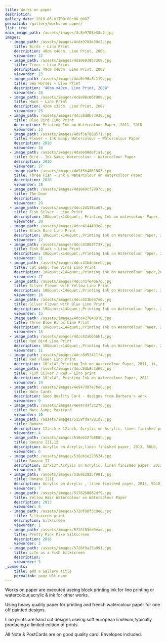 ```yaml
---
title: Works on paper
description: 
gallery_date: 2016-05-01T00:00:00.000Z
permalink: /gallery/works-on-paper/
list: true
main_image_path: /assets/images/4c8e9703e38c2.jpg
images:
  - image_path: /assets/images/4c8e9703e38c2.jpg
    title: Birds ~ Lino Print 
    description: 40cm x40cm, Lino Print, 2008
    vieworder: 22
  - image_path: /assets/images/4da0e939b7268.jpg
    title: Trees ~ Lino Print
    description: 40cm x40cm, Lino Print, 2008
    vieworder: 23
  - image_path: /assets/images/4da0e96a3c119.jpg
    title: Sea Horses ~ Lino Print
    description: "40cm x40cm, Lino Print, 2008"
    vieworder: 24
  - image_path: /assets/images/4c8e98c06f980.jpg
    title: Hand ~ Lino Print
    description: 42cm x32cm, Lino Print, 2007
    vieworder: 25
  - image_path: /assets/images/4dcc8d0b73930.jpg
    title: Blue Bird Lino Print
    description: Printing Ink on Watercolour Paper, 2011, SOLD
    vieworder: 13
  - image_path: /assets/images/4d9f5a7868571.jpg
    title: Flower ~ Ink &amp; Watercolour ~ Watercolour Paper
    description: 2010
    vieworder: 26
  - image_path: /assets/images/4da0e98def1a1.jpg
    title: Bird ~ Ink &amp; Watercolour ~ Watercolour Paper
    description: 2010
    vieworder: 27
  - image_path: /assets/images/4d9f5b4861803.jpg
    title: Three Fish ~ Ink & Watercolour on Watercolour Paper
    description: 2010
    vieworder: 28
  - image_path: /assets/images/4da0e9cf2997d.jpg
    title: The Door
    description:
    vieworder: 29
  - image_path: /assets/images/4dcc2d539ca67.jpg
    title: Fish Silver ~ Lino Print
    description: 10&quot;x14&quot;, Printing Ink on watercolour Paper, 2011
    vieworder: 20
  - image_path: /assets/images/4dcc4144493e8.jpg
    title: Black Bird Lino Print
    description: 10&quot;x14&quot;,Printing Ink on Watercolour Paper, 2011, SOLD
    vieworder: 12
  - image_path: /assets/images/4dcc41802f737.jpg
    title: Fish Black ~ Lino Print
    description: 10&quot;x14&quot;,Printing Ink on Watercolour Paper, 2011
    vieworder: 21
  - image_path: /assets/images/4dcc41b4ebceb.jpg
    title: Cat &amp; Two Birds Lino Print
    description: 10&quot;x14&quot;,Printing Ink on Watercolour Paper,2011, SOLD
    vieworder: 17
  - image_path: /assets/images/4dcc41fe4b67d.jpg
    title: Silver Flower with Yellow Lino Print
    description: 10&quot;x14&quot;,Printing Ink on Watercolour Paper, 2011
    vieworder: 16
  - image_path: /assets/images/4dcc423be37e0.jpg
    title: Silver Flower with Blue Lino Print
    description: 10&quot;x14&quot;,Printing Ink on Watercolour Paper, 2011
    vieworder: 15
  - image_path: /assets/images/4dcc427840810.jpg
    title: Three Blue Birds Lino Print
    description: 10&quot;x14&quot;,Printing Ink on Watercolour Paper, 2011, SOLD
    vieworder: 18
  - image_path: /assets/images/4dcc42ab656bf.jpg
    title: Red Bird Lino Print
    description: 10&quot;x14&quot;,Printing Ink on Watercolour Paper, 2011, SOLD
    vieworder: 11
  - image_path: /assets/images/4dcc8d52411f4.jpg
    title: Red Flower Lino Print
    description: 10"x14",Printing Ink on Watercolour Paper, 2011, 14,
  - image_path: /assets/images/4dcc8db8c3d66.jpg
    title: Fish Silver / Red ~ Lino print
    description: 10"x14", Printing Ink on Watercolour Paper, 2011
    vieworder: 19
  - image_path: /assets/images/4e947d07e7be0.jpg
    title: Note Cards
    description: Good Quality Card - designs from Barbara's work 
    vieworder: 9
  - image_path: /assets/images/4e947d4f3c276.jpg
    title: Note &amp; Postcard
    vieworder: 10
  - image_path: /assets/images/5159fda720182.jpg
    title: Romano
    description: 12inch x 12inch, Acrylic on Acrylic, linen finished paper, 2013, SOLD,
    vieworder: 4
  - image_path: /assets/images/516eb22fb866b.jpg
    title: Romano III,12
    description: Acrylic on Acrylic,linen finished paper, 2013, SOLD,
    vieworder: 6
  - image_path: /assets/images/516eb1e223524.jpg
    title: Romano II
    description: 12"x12",Acrylic on Acrylic, linen finished paper, 2013
    vieworder: 5
  - image_path: /assets/images/516eb2825f981.jpg
    title: Romano IIII
    description: Acrylic on Acrylic , linen finished paper, 2013, SOLD,
    vieworder: 7
  - image_path: /assets/images/51782b8882df9.jpg
    title: Yellow Hair Watercolour on Watercolour Paper
    description: 2013
    vieworder: 8
  - image_path: /assets/images/5728f80f5c8e8.jpg
    title: Silkscreen print
    description: Silkscreen
    vieworder: 1
  - image_path: /assets/images/5728f83ed0ead.jpg
    title: Pretty Pink Pike Silkscreen
    description: 2016
    vieworder: 2
  - image_path: /assets/images/5728f8a25a091.jpg
    title: Life as a Fish Silkscreen
    description: 
    vieworder: 3
_comments:
    title: add a Gallery title
    permalink: page URL name
---
```


Works on paper are executed useing block printing ink for lino printing or watercolour,acrylic & ink for other works.

Using heavy quality paper for printing and french watercolour paper  for one off painted designs.

Lino prints are hand cut designs useing soft european linoleum,typically producing a limited edition of prints.

All Note & PostCards are on good quality card. Envelopes included.